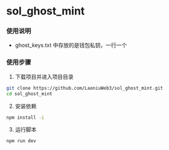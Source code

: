 # sol_ghost_mint


### 使用说明

- ghost_keys.txt 中存放的是钱包私钥，一行一个

### 使用步骤
1. 下载项目并进入项目目录

```bash
git clone https://github.com/LaoniuWeb3/sol_ghost_mint.git
cd sol_ghost_mint
```

2. 安装依赖

```bash
npm install -i
```

3. 运行脚本

```bash
npm run dev
```
